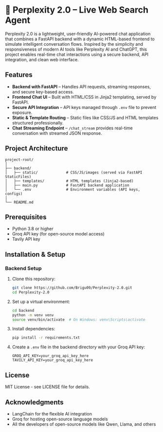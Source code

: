 # 🤖 Perplexity 2.0 – Live Web Search Agent

Perplexity 2.0 is a lightweight, user-friendly AI-powered chat application that combines a FastAPI backend with a dynamic HTML-based frontend to simulate intelligent conversation flows. Inspired by the simplicity and responsiveness of modern AI tools like Perplexity AI and ChatGPT, this project enables real-time chat interactions using a secure backend, API integration, and clean web interface.

## Features

- **Backend with FastAPI** – Handles API requests, streaming responses, and secure key-based access.
- **Frontend Chat UI** – Built with HTML/CSS in Jinja2 templating, served by FastAPI.
- **Secure API Integration** – API keys managed through `.env` file to prevent exposure.
- **Static & Template Routing** – Static files like CSS/JS and HTML templates structured professionally.
- **Chat Streaming Endpoint** – `/chat_stream` provides real-time conversation with streamed JSON response.

## Project Architecture

```
project-root/
│
├── backend/
│   ├── static/             # CSS/JS/images (served via FastAPI StaticFiles)
│   ├── templates/          # HTML templates (Jinja2-based)
│   ├── main.py             # FastAPI backend application
│   └── .env                # Environment variables (API keys, configs)
│
└── README.md
```

## Prerequisites

- Python 3.8 or higher
- Groq API key (for open-source model access)
- Tavily API key

## Installation & Setup

### Backend Setup

1. Clone this repository:
   ```bash
   git clone https://github.com/Brigu09/Perplexity-2.0.git
   cd Perplexity-2.0
   ```

2. Set up a virtual environment:
   ```bash
   cd backend
   python -m venv venv
   source venv/bin/activate  # On Windows: venv\Scripts\activate
   ```

3. Install dependencies:
   ```bash
   pip install -r requirements.txt
   ```

4. Create a `.env` file in the backend directory with your Groq API key:
   ```
   GROQ_API_KEY=your_groq_api_key_here
   TAVILY_API_KEY=your_groq_api_key_here   

   ```


## License

MIT License - see LICENSE file for details.

## Acknowledgments

- LangChain for the flexible AI integration
- Groq for hosting open-source language models
- All the developers of open-source models like Qwen, Llama, and others
